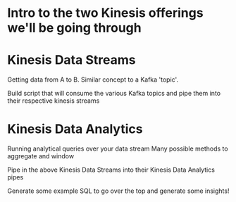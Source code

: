 # Intro to the two Kinesis offerings we'll be going through

# Kinesis Data Streams
Getting data from A to B.
Similar concept to a Kafka 'topic'.

Build script that will consume the various Kafka topics and pipe them into their respective kinesis streams


# Kinesis Data Analytics
Running analytical queries over your data stream
Many possible methods to aggregate and window


Pipe in the above Kinesis Data Streams into their Kinesis Data Analytics pipes

Generate some example SQL to go over the top and generate some insights!
